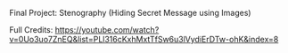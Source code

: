 Final Project: Stenography (Hiding Secret Message using Images)

Full Credits: https://youtube.com/watch?v=0Uo3uo7ZnEQ&list=PLl316cKxhMxtTfSw6u3lVydiErDTw-ohK&index=8
